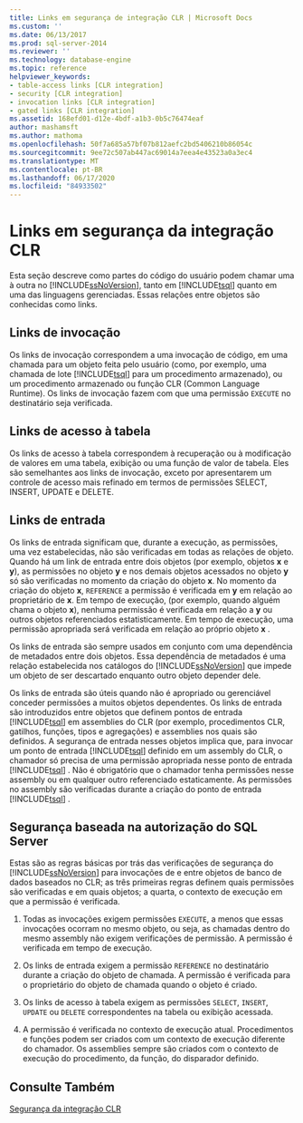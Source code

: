 ```yaml
---
title: Links em segurança de integração CLR | Microsoft Docs
ms.custom: ''
ms.date: 06/13/2017
ms.prod: sql-server-2014
ms.reviewer: ''
ms.technology: database-engine
ms.topic: reference
helpviewer_keywords:
- table-access links [CLR integration]
- security [CLR integration]
- invocation links [CLR integration]
- gated links [CLR integration]
ms.assetid: 168efd01-d12e-4bdf-a1b3-0b5c76474eaf
author: mashamsft
ms.author: mathoma
ms.openlocfilehash: 50f7a685a57bf07b812aefc2bd5406210b86054c
ms.sourcegitcommit: 9ee72c507ab447ac69014a7eea4e43523a0a3ec4
ms.translationtype: MT
ms.contentlocale: pt-BR
ms.lasthandoff: 06/17/2020
ms.locfileid: "84933502"
---
```

# <a name="links-in-clr-integration-security"></a>Links em segurança da integração CLR
  Esta seção descreve como partes do código do usuário podem chamar uma à outra no [!INCLUDE[ssNoVersion](../../includes/ssnoversion-md.md)], tanto em [!INCLUDE[tsql](../../includes/tsql-md.md)] quanto em uma das linguagens gerenciadas. Essas relações entre objetos são conhecidas como links.  
  
## <a name="invocation-links"></a>Links de invocação  
 Os links de invocação correspondem a uma invocação de código, em uma chamada para um objeto feita pelo usuário (como, por exemplo, uma chamada de lote [!INCLUDE[tsql](../../includes/tsql-md.md)] para um procedimento armazenado), ou um procedimento armazenado ou função CLR (Common Language Runtime). Os links de invocação fazem com que uma permissão `EXECUTE` no destinatário seja verificada.  
  
## <a name="table-access-links"></a>Links de acesso à tabela  
 Os links de acesso à tabela correspondem à recuperação ou à modificação de valores em uma tabela, exibição ou uma função de valor de tabela. Eles são semelhantes aos links de invocação, exceto por apresentarem um controle de acesso mais refinado em termos de permissões SELECT, INSERT, UPDATE e DELETE.  
  
## <a name="gated-links"></a>Links de entrada  
 Os links de entrada significam que, durante a execução, as permissões, uma vez estabelecidas, não são verificadas em todas as relações de objeto. Quando há um link de entrada entre dois objetos (por exemplo, objetos **x** e **y**), as permissões no objeto **y** e nos demais objetos acessados no objeto **y** só são verificadas no momento da criação do objeto **x**. No momento da criação do objeto **x**, `REFERENCE` a permissão é verificada em **y** em relação ao proprietário de **x**. Em tempo de execução, (por exemplo, quando alguém chama o objeto **x**), nenhuma permissão é verificada em relação a **y** ou outros objetos referenciados estatisticamente. Em tempo de execução, uma permissão apropriada será verificada em relação ao próprio objeto **x** .  
  
 Os links de entrada são sempre usados em conjunto com uma dependência de metadados entre dois objetos. Essa dependência de metadados é uma relação estabelecida nos catálogos do [!INCLUDE[ssNoVersion](../../includes/ssnoversion-md.md)] que impede um objeto de ser descartado enquanto outro objeto depender dele.  
  
 Os links de entrada são úteis quando não é apropriado ou gerenciável conceder permissões a muitos objetos dependentes. Os links de entrada são introduzidos entre objetos que definem pontos de entrada [!INCLUDE[tsql](../../includes/tsql-md.md)] em assemblies do CLR (por exemplo, procedimentos CLR, gatilhos, funções, tipos e agregações) e assemblies nos quais são definidos. A segurança de entrada nesses objetos implica que, para invocar um ponto de entrada [!INCLUDE[tsql](../../includes/tsql-md.md)] definido em um assembly do CLR, o chamador só precisa de uma permissão apropriada nesse ponto de entrada [!INCLUDE[tsql](../../includes/tsql-md.md)] . Não é obrigatório que o chamador tenha permissões nesse assembly ou em qualquer outro referenciado estaticamente. As permissões no assembly são verificadas durante a criação do ponto de entrada [!INCLUDE[tsql](../../includes/tsql-md.md)] .  
  
## <a name="sql-server-authorization-based-security"></a>Segurança baseada na autorização do SQL Server  
 Estas são as regras básicas por trás das verificações de segurança do [!INCLUDE[ssNoVersion](../../includes/ssnoversion-md.md)] para invocações de e entre objetos de banco de dados baseados no CLR; as três primeiras regras definem quais permissões são verificadas e em quais objetos; a quarta, o contexto de execução em que a permissão é verificada.  
  
1.  Todas as invocações exigem permissões `EXECUTE`, a menos que essas invocações ocorram no mesmo objeto, ou seja, as chamadas dentro do mesmo assembly não exigem verificações de permissão. A permissão é verificada em tempo de execução.  
  
2.  Os links de entrada exigem a permissão `REFERENCE` no destinatário durante a criação do objeto de chamada. A permissão é verificada para o proprietário do objeto de chamada quando o objeto é criado.  
  
3.  Os links de acesso à tabela exigem as permissões `SELECT`, `INSERT`, `UPDATE` ou `DELETE` correspondentes na tabela ou exibição acessada.  
  
4.  A permissão é verificada no contexto de execução atual. Procedimentos e funções podem ser criados com um contexto de execução diferente do chamador. Os assemblies sempre são criados com o contexto de execução do procedimento, da função, do disparador definido.  
  
## <a name="see-also"></a>Consulte Também  
 [Segurança da integração CLR](../../relational-databases/clr-integration/security/clr-integration-security.md)  
  
  
